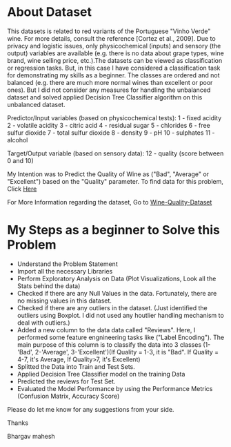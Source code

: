 # About Dataset

This datasets is related to red variants of the Portuguese "Vinho Verde" wine. For more details, consult the reference [Cortez et al., 2009]. Due to privacy and logistic issues, only physicochemical (inputs) and sensory (the output) variables are available (e.g. there is no data about grape types, wine brand, wine selling price, etc.).The datasets can be viewed as classification or regression tasks. But, in this case I have considered a classification task for demonstrating my skills as a beginner. The classes are ordered and not balanced (e.g. there are much more normal wines than excellent or poor ones). But I did not consider any measures for handling the unbalanced dataset and solved applied Decision Tree Classifier algorithm on this unbalanced dataset. 

Predictor/Input variables (based on physicochemical tests):
      1 - fixed acidity
      2 - volatile acidity
      3 - citric acid
      4 - residual sugar
      5 - chlorides
      6 - free sulfur dioxide
      7 - total sulfur dioxide
      8 - density
      9 - pH
      10 - sulphates
      11 - alcohol

Target/Output variable (based on sensory data):
      12 - quality (score between 0 and 10)
      
My Intention was to Predict the Quality of Wine as ("Bad", "Average" or "Excellent") based on the "Quality" parameter.
To find data for this problem, Click [Here](https://github.com/BhargavRE25/DataScience-Portfolio/blob/master/Micro-Projects/Decision%20Tree/datasets_4458_8204_winequality-red.csv)

For More Information regarding the dataset, Go to [Wine-Quality-Dataset](https://www.kaggle.com/uciml/red-wine-quality-cortez-et-al-2009)
      
# My Steps as a beginner to Solve this Problem
* Understand the Problem Statement
* Import all the necessary Libraries
* Perform Exploratory Analysis on Data (Plot Visualizations, Look all the Stats behind the data)
* Checked if there are any Null Values in the data. Fortunately, there are no missing values in this dataset.
* Checked if there are any outliers in the dataset. (Just identified the outliers using Boxplot. I did not used any houtlier handling mechanism to deal with outliers.)
* Added a new column to the data data called "Reviews". Here, I performed some feature engnineering tasks like ("Label Encoding"). The main purpose of this column is to classify the data into 3 classes (1-'Bad', 2-'Average', 3-'Excellent')(If Quality = 1-3, it is "Bad". If Quality = 4-7, it's Average, If Quality>7, it's Excellent)
* Splitted the Data into Train and Test Sets.
* Applied Decision Tree Classifier model on the training Data
* Predicted the reviews for Test Set.
* Evaluated the Model Performance by using the Performance Metrics (Confusion Matrix, Accuracy Score)


Please do let me know for any suggestions from your side. 



Thanks

Bhargav mahesh
